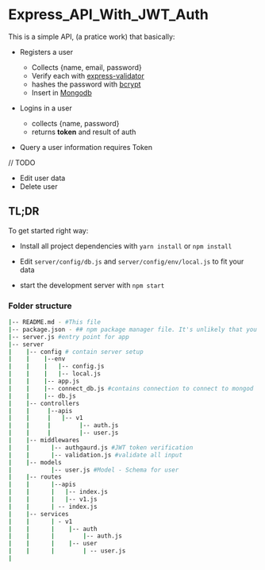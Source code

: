 # Express_API_With_JWT_Auth

This is a simple API, (a pratice work) that basically:

- Registers a user
  - Collects {name, email, password}
  - Verify each with [express-validator](https://express-validator.github.io/)
  - hashes the password with [bcrypt](npmjs.com/package/bcrypt)
  - Insert in [Mongodb](mongodb.org)
- Logins in a user

  - collects {name, password}
  - returns **token** and result of auth

- Query a user information requires Token

// TODO

- Edit user data
- Delete user

## TL;DR

To get started right way:

- Install all project dependencies with `yarn install` or `npm install`

- Edit `server/config/db.js` and `server/config/env/local.js` to fit your data

- start the development server with `npm start`

### Folder structure

```bash
|-- README.md - #This file
|-- package.json - ## npm package manager file. It's unlikely that you'll need to modify this.
|-- server.js #entry point for app
|-- server
|    |-- config # contain server setup
|    |    |--env
|    |    |   |-- config.js
|    |    |   |-- local.js
|    |    |-- app.js
|    |    |-- connect_db.js #contains connection to connect to mongod
|    |    |-- db.js
|    |-- controllers
|    |     |--apis
|    |     |   |-- v1
|    |     |        |-- auth.js
|    |     |        |-- user.js
|    |-- middlewares
|    |      |-- authgaurd.js #JWT token verification
|    |      |-- validation.js #validate all input
|    |-- models
|           |-- user.js #Model - Schema for user
|    |-- routes
|    |      |--apis
|    |      |   |-- index.js
|    |      |   |-- v1.js
|    |      | -- index.js
|    |-- services
|    |      | - v1
|    |      |    |-- auth
|    |      |        |-- auth.js
|    |      |    |-- user
|    |      |        | -- user.js
|
```
